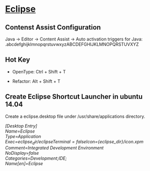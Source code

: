 
#  [Eclipse](http://www.eclipse.org/)

## Contenst Assist Configuration
Java -> Editor -> Content Assist -> Auto activation triggers for Java:
.abcdefghijklmnopqrstuvwxyzABCDEFGHIJKLMNOPQRSTUVXYZ

## Hot Key

* OpenType: Ctrl + Shift + T

* Refactor: Alt + Shift + T

## Create Eclipse Shortcut Launcher in ubuntu 14.04
Create a eclipse.desktop file under /usr/share/applications directory.

*[Desktop Entry]  
Name=Eclipse  
Type=Application  
Exec=${eclipse_dir}/eclipse  
Terminal=false  
Icon=${eclipse_dir}/icon.xpm  
Comment=Integrated Development Environment  
NoDisplay=false  
Categories=Development;IDE;  
Name[en]=Eclipse*


 

